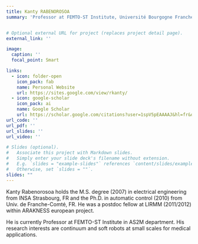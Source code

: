 ```yaml
---
title: Kanty RABENOROSOA
summary: 'Professor at FEMTO-ST Institute, Université Bourgogne Franche-Comté, CNRS, France'


# Optional external URL for project (replaces project detail page).
external_link: ''

image:
  caption: ''
  focal_point: Smart

links:
  - icon: folder-open
    icon_pack: fab
    name: Personal Website
    url: https://sites.google.com/view/rkanty/
  - icon: google-scholar
    icon_pack: ai
    name: Google Scholar
    url: https://scholar.google.com/citations?user=1spV5pEAAAAJ&hl=fr&oi=ao
url_code: ''
url_pdf: ''
url_slides: ''
url_video: ''

# Slides (optional).
#   Associate this project with Markdown slides.
#   Simply enter your slide deck's filename without extension.
#   E.g. `slides = "example-slides"` references `content/slides/example-slides.md`.
#   Otherwise, set `slides = ""`.
slides: ""
---
```


Kanty Rabenorosoa holds the M.S. degree (2007)
in electrical engineering from INSA Strasbourg, FR
and the Ph.D. in automatic control (2010) from Univ.
de Franche-Comté, FR. He was a postdoc fellow at
LIRMM (2011/2012) within ARAKNESS european project.

He is currently Professor at FEMTO-ST
Institute in AS2M department. His research interests
are continuum and soft robots at small scales for
medical applications.
